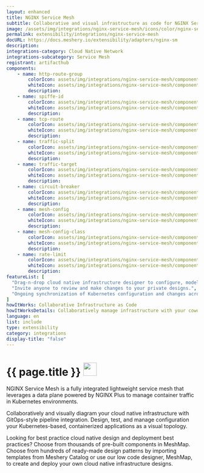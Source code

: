 ```yaml
---
layout: enhanced
title: NGINX Service Mesh
subtitle: Collaborative and visual infrastructure as code for NGINX Service Mesh
image: /assets/img/integrations/nginx-service-mesh/icons/color/nginx-service-mesh-color.svg
permalink: extensibility/integrations/nginx-service-mesh
docURL: https://docs.meshery.io/extensibility/adapters/nginx-sm
description: 
integrations-category: Cloud Native Network
integrations-subcategory: Service Mesh
registrant: artifacthub
components: 
	- name: http-route-group
		colorIcon: assets/img/integrations/nginx-service-mesh/components/http-route-group/icons/color/http-route-group-color.svg
		whiteIcon: assets/img/integrations/nginx-service-mesh/components/http-route-group/icons/white/http-route-group-white.svg
		description: 
	- name: spiffe-id
		colorIcon: assets/img/integrations/nginx-service-mesh/components/spiffe-id/icons/color/spiffe-id-color.svg
		whiteIcon: assets/img/integrations/nginx-service-mesh/components/spiffe-id/icons/white/spiffe-id-white.svg
		description: 
	- name: tcp-route
		colorIcon: assets/img/integrations/nginx-service-mesh/components/tcp-route/icons/color/tcp-route-color.svg
		whiteIcon: assets/img/integrations/nginx-service-mesh/components/tcp-route/icons/white/tcp-route-white.svg
		description: 
	- name: traffic-split
		colorIcon: assets/img/integrations/nginx-service-mesh/components/traffic-split/icons/color/traffic-split-color.svg
		whiteIcon: assets/img/integrations/nginx-service-mesh/components/traffic-split/icons/white/traffic-split-white.svg
		description: 
	- name: traffic-target
		colorIcon: assets/img/integrations/nginx-service-mesh/components/traffic-target/icons/color/traffic-target-color.svg
		whiteIcon: assets/img/integrations/nginx-service-mesh/components/traffic-target/icons/white/traffic-target-white.svg
		description: 
	- name: circuit-breaker
		colorIcon: assets/img/integrations/nginx-service-mesh/components/circuit-breaker/icons/color/circuit-breaker-color.svg
		whiteIcon: assets/img/integrations/nginx-service-mesh/components/circuit-breaker/icons/white/circuit-breaker-white.svg
		description: 
	- name: mesh-config
		colorIcon: assets/img/integrations/nginx-service-mesh/components/mesh-config/icons/color/mesh-config-color.svg
		whiteIcon: assets/img/integrations/nginx-service-mesh/components/mesh-config/icons/white/mesh-config-white.svg
		description: 
	- name: mesh-config-class
		colorIcon: assets/img/integrations/nginx-service-mesh/components/mesh-config-class/icons/color/mesh-config-class-color.svg
		whiteIcon: assets/img/integrations/nginx-service-mesh/components/mesh-config-class/icons/white/mesh-config-class-white.svg
		description: 
	- name: rate-limit
		colorIcon: assets/img/integrations/nginx-service-mesh/components/rate-limit/icons/color/rate-limit-color.svg
		whiteIcon: assets/img/integrations/nginx-service-mesh/components/rate-limit/icons/white/rate-limit-white.svg
		description: 
featureList: [
  "Drag-n-drop cloud native infrastructure designer to configure, model, and deploy your workloads.",
  "Invite anyone to review and make changes to your private designs.",
  "Ongoing synchronization of Kubernetes configuration and changes across any number of clusters."
]
howItWorks: Collaborative Infrastructure as Code
howItWorksDetails: Collaboratively manage infrastructure with your coworkers synchronously sharing the same designs.
language: en
list: include
type: extensibility
category: integrations
display-title: "false"
---
```

<h1>{{ page.title }} <img src="{{ page.image }}" style="width: 35px; height: 35px;" /></h1>

<p>
NGINX Service Mesh is a fully integrated lightweight service mesh that leverages a data plane powered by NGINX Plus to manage container traffic in Kubernetes environments.
</p>
<p>
    Collaboratively and visually diagram your cloud native infrastructure with GitOps-style pipeline integration. Design, test, and manage configuration your Kubernetes-based, containerized applications as a visual topology.
</p>
<p>
    Looking for best practice cloud native design and deployment best practices? Choose from thousands of pre-built components in MeshMap. Choose from hundreds of ready-made design patterns by importing templates from Meshery Catalog or use our low code designer, MeshMap, to create and deploy your own cloud native infrastructure designs.
</p>

